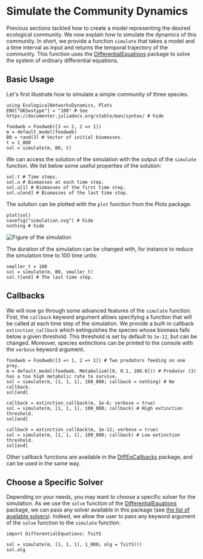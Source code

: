 # Simulate the Community Dynamics

Previous sections tackled how to create a model representing the desired ecological community.
We now explain how to simulate the dynamics of this community.
In short, we provide a function `simulate` that takes a model and a time interval as input and returns the temporal trajectory of the community.
This function uses the [DifferentialEquations](https://docs.sciml.ai/DiffEqDocs/stable/) package to solve the system of ordinary differential equations.

## Basic Usage

Let's first illustrate how to simulate a simple community of three species.

```@example econetd
using EcologicalNetworksDynamics, Plots
ENV["GKSwstype"] = "100" # See https://documenter.juliadocs.org/stable/man/syntax/ # hide

foodweb = Foodweb([3 => 2, 2 => 1])
m = default_model(foodweb)
B0 = rand(3) # Vector of initial biomasses.
t = 1_000
sol = simulate(m, B0, t)
```

We can access the solution of the simulation with the output of the `simulate` function.
We list below some useful properties of the solution:

```@example econetd
sol.t # Time steps.
sol.u # Biomasses at each time step.
sol.u[1] # Biomasses of the first time step.
sol.u[end] # Biomasses of the last time step.
```

The solution can be plotted with the `plot` function from the Plots package.

```@example econetd
plot(sol)
savefig("simulation.svg") # hide
nothing # hide
```

![Figure of the simulation](simulation.svg)

The duration of the simulation can be changed with, for instance to reduce the simulation time to 100 time units:

```@example econetd
smaller_t = 100
sol = simulate(m, B0, smaller_t)
sol.t[end] # The last time step.
```

## Callbacks

We will now go through some advanced features of the `simulate` function.
First, the `callback` keyword argument allows specifying a function that will be called at each time step of the simulation.
We provide a built-in callback `extinction_callback` which extinguishes the species whose biomass falls below a given threshold.
This threshold is set by default to `1e-12`, but can be changed.
Moreover, species extinctions can be printed to the console with the `verbose` keyword argument.

```@example econetd
foodweb = Foodweb([3 => 1, 2 => 1]) # Two predators feeding on one prey.
m = default_model(foodweb, Metabolism([0, 0.1, 100.0])) # Predator (3) has a too high metabolic rate to survive.
sol = simulate(m, [1, 1, 1], 100_000; callback = nothing) # No callback.
sol[end]
```

```@example econetd
callback = extinction_callback(m, 1e-6; verbose = true)
sol = simulate(m, [1, 1, 1], 100_000; callback) # High extinction threshold.
sol[end]
```

```@example econetd
callback = extinction_callback(m, 1e-12; verbose = true)
sol = simulate(m, [1, 1, 1], 100_000; callback) # Low extinction threshold.
sol[end]
```

Other callback functions are available in the [DiffEqCallbacks](https://docs.sciml.ai/DiffEqCallbacks/stable/) package, and can be used in the same way.

## Choose a Specific Solver

Depending on your needs, you may want to choose a specific solver for the simulation.
As we use the `solve` function of the [DifferentialEquations](https://docs.sciml.ai/DiffEqDocs/stable/) package, we can pass any solver available in this package
(see [the list of available solvers](https://docs.sciml.ai/DiffEqDocs/stable/solvers/ode_solve/)).
Indeed, we allow the user to pass any keyword argument of the `solve` function to the `simulate` function.

```@example econetd
import DifferentialEquations: Tsit5

sol = simulate(m, [1, 1, 1], 1_000; alg = Tsit5())
sol.alg
```
